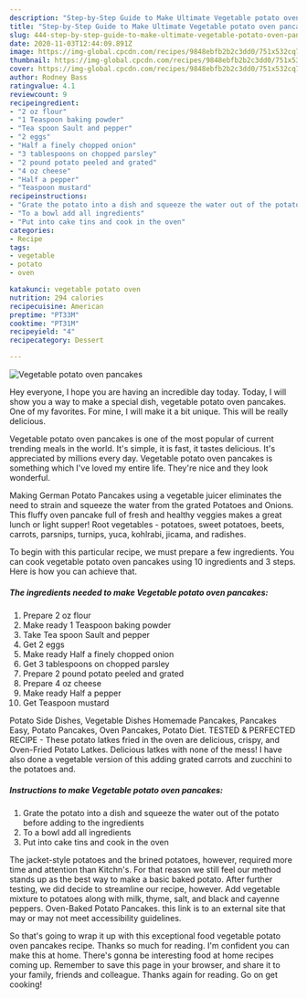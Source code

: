 ```yaml
---
description: "Step-by-Step Guide to Make Ultimate Vegetable potato oven pancakes"
title: "Step-by-Step Guide to Make Ultimate Vegetable potato oven pancakes"
slug: 444-step-by-step-guide-to-make-ultimate-vegetable-potato-oven-pancakes
date: 2020-11-03T12:44:09.891Z
image: https://img-global.cpcdn.com/recipes/9848ebfb2b2c3dd0/751x532cq70/vegetable-potato-oven-pancakes-recipe-main-photo.jpg
thumbnail: https://img-global.cpcdn.com/recipes/9848ebfb2b2c3dd0/751x532cq70/vegetable-potato-oven-pancakes-recipe-main-photo.jpg
cover: https://img-global.cpcdn.com/recipes/9848ebfb2b2c3dd0/751x532cq70/vegetable-potato-oven-pancakes-recipe-main-photo.jpg
author: Rodney Bass
ratingvalue: 4.1
reviewcount: 9
recipeingredient:
- "2 oz flour"
- "1 Teaspoon baking powder"
- "Tea spoon Sault and pepper"
- "2 eggs"
- "Half a finely chopped onion"
- "3 tablespoons on chopped parsley"
- "2 pound potato peeled and grated"
- "4 oz cheese"
- "Half a pepper"
- "Teaspoon mustard"
recipeinstructions:
- "Grate the potato into a dish and squeeze the water out of the potato before adding to the ingredients"
- "To a bowl add all ingredients"
- "Put into cake tins and cook in the oven"
categories:
- Recipe
tags:
- vegetable
- potato
- oven

katakunci: vegetable potato oven 
nutrition: 294 calories
recipecuisine: American
preptime: "PT33M"
cooktime: "PT31M"
recipeyield: "4"
recipecategory: Dessert

---
```



![Vegetable potato oven pancakes](https://img-global.cpcdn.com/recipes/9848ebfb2b2c3dd0/751x532cq70/vegetable-potato-oven-pancakes-recipe-main-photo.jpg)

Hey everyone, I hope you are having an incredible day today. Today, I will show you a way to make a special dish, vegetable potato oven pancakes. One of my favorites. For mine, I will make it a bit unique. This will be really delicious.

Vegetable potato oven pancakes is one of the most popular of current trending meals in the world. It's simple, it is fast, it tastes delicious. It's appreciated by millions every day. Vegetable potato oven pancakes is something which I've loved my entire life. They're nice and they look wonderful.

Making German Potato Pancakes using a vegetable juicer eliminates the need to strain and squeeze the water from the grated Potatoes and Onions. This fluffy oven pancake full of fresh and healthy veggies makes a great lunch or light supper! Root vegetables - potatoes, sweet potatoes, beets, carrots, parsnips, turnips, yuca, kohlrabi, jicama, and radishes.


To begin with this particular recipe, we must prepare a few ingredients. You can cook vegetable potato oven pancakes using 10 ingredients and 3 steps. Here is how you can achieve that.

<!--inarticleads1-->

##### The ingredients needed to make Vegetable potato oven pancakes:

1. Prepare 2 oz flour
1. Make ready 1 Teaspoon baking powder
1. Take Tea spoon Sault and pepper
1. Get 2 eggs
1. Make ready Half a finely chopped onion
1. Get 3 tablespoons on chopped parsley
1. Prepare 2 pound potato peeled and grated
1. Prepare 4 oz cheese
1. Make ready Half a pepper
1. Get Teaspoon mustard


Potato Side Dishes, Vegetable Dishes Homemade Pancakes, Pancakes Easy, Potato Pancakes, Oven Pancakes, Potato Diet. TESTED &amp; PERFECTED RECIPE - These potato latkes fried in the oven are delicious, crispy, and Oven-Fried Potato Latkes. Delicious latkes with none of the mess! I have also done a vegetable version of this adding grated carrots and zucchini to the potatoes and. 

<!--inarticleads2-->

##### Instructions to make Vegetable potato oven pancakes:

1. Grate the potato into a dish and squeeze the water out of the potato before adding to the ingredients
1. To a bowl add all ingredients
1. Put into cake tins and cook in the oven


The jacket-style potatoes and the brined potatoes, however, required more time and attention than Kitchn&#39;s. For that reason we still feel our method stands up as the best way to make a basic baked potato. After further testing, we did decide to streamline our recipe, however. Add vegetable mixture to potatoes along with milk, thyme, salt, and black and cayenne peppers. Oven-Baked Potato Pancakes. this link is to an external site that may or may not meet accessibility guidelines. 

So that's going to wrap it up with this exceptional food vegetable potato oven pancakes recipe. Thanks so much for reading. I'm confident you can make this at home. There's gonna be interesting food at home recipes coming up. Remember to save this page in your browser, and share it to your family, friends and colleague. Thanks again for reading. Go on get cooking!
